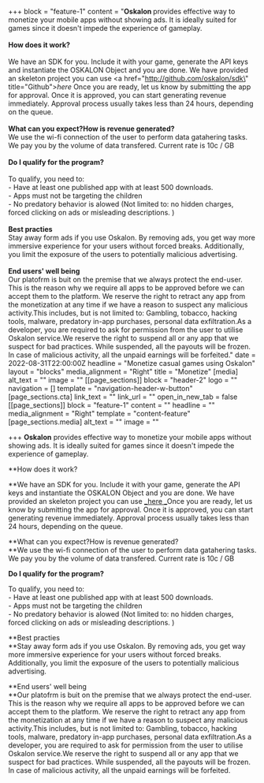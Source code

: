 +++
block = "feature-1"
content = "<strong>Oskalon </strong>provides effective way to monetize your mobile apps without showing ads. It is ideally suited for games since it doesn't impede the experience of gameplay.<br><br><strong>How does it work?<br><br></strong>We have an SDK for you. Include it with your game, generate the API keys and instantiate the OSKALON  Object and you are done. We have provided an skeleton project you can use <a href=\"http://github.com/oskalon/sdk\" title=\"Github\"><em>here</em></a><em> </em>Once you are ready, let us know by submitting the app for approval. Once it is approved, you can start generating revenue immediately. Approval process usually takes less than 24 hours, depending on the queue.<br><br><strong>What can you expect?How is revenue generated?<br></strong>We use the wi-fi connection of the user to perform data gatahering tasks. We pay you by the volume of data transfered. Current rate is 10c / GB<br><br><strong>Do I qualify for the program?</strong><br><br>To qualify, you need to:<br>- Have at least one published app with at least 500 downloads.<br>- Apps must not be targeting the children<br>- No predatory behavior is alowed (Not limited to: no hidden charges, forced clicking on ads or misleading descriptions. )<br><br><strong>Best practies<br></strong>Stay away form ads if you use Oskalon. By removing ads, you get way more immersive experience for your users without forced breaks. Additionally, you limit the exposure of the users to potentially malicious advertising.<br><br><strong>End users' well being<br></strong>Our platofrm is buit on the premise that we always protect the end-user. This is the reason why we require all apps to be approved before we can accept them to the platform. We reserve the right to retract any app from the monetization at any time if we have a reason to suspect any malicious activity.This includes, but is not limited to: Gambling, tobacco, hacking tools, malware, predatory in-app purchases, personal data exfiltration.As a developer, you are required to ask for permission from the user to utilise Oskalon service.We reserve the right to suspend all or any app that we suspect for bad practices. While suspended, all the payouts will be frozen. In case of malicious activity, all the unpaid earnings will be forfeited."
date = 2022-08-31T22:00:00Z
headline = "Monetize casual games using Oskalon"
layout = "blocks"
media_alignment = "Right"
title = "Monetize"
[media]
alt_text = ""
image = ""
[[page_sections]]
block = "header-2"
logo = ""
navigation = []
template = "navigation-header-w-button"
[page_sections.cta]
link_text = ""
link_url = ""
open_in_new_tab = false
[[page_sections]]
block = "feature-1"
content = ""
headline = ""
media_alignment = "Right"
template = "content-feature"
[page_sections.media]
alt_text = ""
image = ""

+++
**Oskalon** provides effective way to monetize your mobile apps without showing ads. It is ideally suited for games since it doesn't impede the experience of gameplay.

\**How does it work?

\**We have an SDK for you. Include it with your game, generate the API keys and instantiate the OSKALON Object and you are done. We have provided an skeleton project you can use [_here _](http://github.com/oskalon/sdk "Github")Once you are ready, let us know by submitting the app for approval. Once it is approved, you can start generating revenue immediately. Approval process usually takes less than 24 hours, depending on the queue.

\**What can you expect?How is revenue generated?  
\**We use the wi-fi connection of the user to perform data gatahering tasks. We pay you by the volume of data transfered. Current rate is 10c / GB

**Do I qualify for the program?**

To qualify, you need to:  
\- Have at least one published app with at least 500 downloads.  
\- Apps must not be targeting the children  
\- No predatory behavior is alowed (Not limited to: no hidden charges, forced clicking on ads or misleading descriptions. )

\**Best practies  
\**Stay away form ads if you use Oskalon. By removing ads, you get way more immersive experience for your users without forced breaks. Additionally, you limit the exposure of the users to potentially malicious advertising.

\**End users' well being  
\**Our platofrm is buit on the premise that we always protect the end-user. This is the reason why we require all apps to be approved before we can accept them to the platform. We reserve the right to retract any app from the monetization at any time if we have a reason to suspect any malicious activity.This includes, but is not limited to: Gambling, tobacco, hacking tools, malware, predatory in-app purchases, personal data exfiltration.As a developer, you are required to ask for permission from the user to utilise Oskalon service.We reserve the right to suspend all or any app that we suspect for bad practices. While suspended, all the payouts will be frozen. In case of malicious activity, all the unpaid earnings will be forfeited.